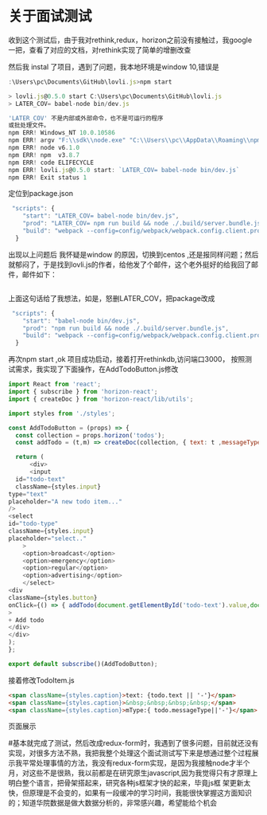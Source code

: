 # 关于面试测试
收到这个测试后，由于我对rethink,redux，horizon之前没有接触过，我google一把，查看了对应的文档，对rethink实现了简单的增删改查

然后我 instal 了项目，遇到了问题，我本地环境是window 10,错误是

```javascript
:\Users\pc\Documents\GitHub\lovli.js>npm start

> lovli.js@0.5.0 start C:\Users\pc\Documents\GitHub\lovli.js
> LATER_COV= babel-node bin/dev.js

'LATER_COV' 不是内部或外部命令，也不是可运行的程序
或批处理文件。
npm ERR! Windows_NT 10.0.10586
npm ERR! argv "F:\\sdk\\node.exe" "C:\\Users\\pc\\AppData\\Roaming\\npm\\node_modules\\npm\\bin\\npm-cli.js" "start"
npm ERR! node v6.1.0
npm ERR! npm  v3.8.7
npm ERR! code ELIFECYCLE
npm ERR! lovli.js@0.5.0 start: `LATER_COV= babel-node bin/dev.js`
npm ERR! Exit status 1
```
定位到package.json
```javascript
 "scripts": {
    "start": "LATER_COV= babel-node bin/dev.js",
    "prod": "LATER_COV= npm run build && node ./.build/server.bundle.js",
    "build": "webpack --config=config/webpack/webpack.config.client.prod.js && webpack --config=config/webpack/webpack.config.server.js"
  }
```
出现以上问题后 我怀疑是window 的原因，切换到centos ,还是报同样问题；然后就郁闷了，于是找到lovli.js的作者，给他发了个邮件，这个老外挺好的给我回了邮件，邮件如下：
```javascript


```
上面这句话给了我想法，如是，怒删LATER_COV，把package改成
```javascript
 "scripts": {
    "start": "babel-node bin/dev.js",
    "prod": "npm run build && node ./.build/server.bundle.js",
    "build": "webpack --config=config/webpack/webpack.config.client.prod.js && webpack --config=config/webpack/webpack.config.server.js"
  }
```
再次npm start ,ok 项目成功启动，接着打开rethinkdb,访问端口3000，
按照测试需求，我实现了下面操作，在AddTodoButton.js修改
```javascript
import React from 'react';
import { subscribe } from 'horizon-react';
import { createDoc } from 'horizon-react/lib/utils';

import styles from './styles';

const AddTodoButton = (props) => {
  const collection = props.horizon('todos');
  const addTodo = (t,m) => createDoc(collection, { text: t ,messageType:m});

  return (
      <div>
      <input
  id="todo-text"
  className={styles.input}
type="text"
placeholder="A new todo item..."
/>
<select
id="todo-type"
className={styles.input}
placeholder="select.."
    >
    <option>broadcast</option>
    <option>emergency</option>
    <option>regular</option>
    <option>advertising</option>
    </select>
<div
className={styles.button}
onClick={() => { addTodo(document.getElementById('todo-text').value,document.getElementById('todo-type').value); document.getElementById('todo-text').value = '';document.getElementById('todo-type').value='' }}
>
+ Add todo
</div>
</div>
);
};

export default subscribe()(AddTodoButton);
```
接着修改TodoItem.js
```html
<span className={styles.caption}>text: {todo.text || '-'}</span>
<span className={styles.caption}>&nbsp;&nbsp;&nbsp;&nbsp;</span>
<span className={styles.caption}>mType:{ todo.messageType||'-'}</span>
```
页面展示


#基本就完成了测试，然后改成redux-form时，我遇到了很多问题，目前就还没有实现，对很多方法不熟，我把我整个处理这个面试测试写下来是想通过整个过程展示我平常处理事情的方法，我没有redux-form实现，是因为我接触node才半个月，对这些不是很熟，我以前都是在研究原生javascript,因为我觉得只有才原理上明白整个语言，把骨架搭起来，研究各种js框架才快的起来，毕竟js框 架更新太快，但原理是不会变的，如果有一段缓冲的学习时间，我能很快掌握这方面知识的；知道华院数据是做大数据分析的，非常感兴趣，希望能给个机会